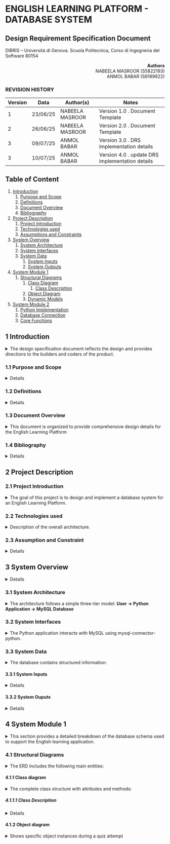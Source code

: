 # ENGLISH LEARNING PLATFORM - DATABASE SYSTEM 

## Design Requirement Specification Document

DIBRIS – Università di Genova. Scuola Politecnica, Corso di Ingegneria del Software 80154


<div align='right'> <b> Authors </b> <br> NABEELA MASROOR (S5822193) <br> ANMOL BABAR (S6189822) </div>

### REVISION HISTORY

Version | Data | Author(s)| Notes
---------|------|--------|------
1 | 23/06/25 | NABEELA MASROOR <br>  | Version 1.0 . Document Template
2 | 26/06/25 | NABEELA MASROOR <br>  | Version 2.0 . Document Template
3 | 09/07/25 | ANMOL BABAR <br>  | Version 3.0 . DRS implementation details
3 | 10/07/25 | ANMOL BABAR <br>  | Version 4.0 . update DRS implementation details
## Table of Content

1. [Introduction](#intro)
    1. [Purpose and Scope](#purpose)  
    2. [Definitions](#def)
    3. [Document Overview](#overview)
    4. [Bibliography](#biblio)
2. [Project Description](#description)
    1. [Project Introduction](#project-intro)
    2. [Technologies used](#tech)
    3. [Assumptions and Constraints](#constraints)
3. [System Overview](#system-overview)
    1. [System Architecture](#architecture)
    2. [System Interfaces](#interfaces)
    3. [System Data](#data)
        1. [System Inputs](#inputs)
        2. [System Outputs](#outputs)
4. [System Module 1](#sys-module-1)
    1. [Structural Diagrams](#sd)
        1. [Class Diagram](#cd)
            1. [Class Description](#cd-description)
        2. [Object Diagram](#od)
        3. [Dynamic Models](#dm)
5. [System Module 2](#sys-module-2)
    1. [Python Implementation](#python-impl)
    2. [Database Connection](#db-connection)
    3. [Core Functions](#core-functions)

##  <a name="intro"></a>  1 Introduction
<details>
    <summary> The design specification document reflects the design and provides directions to the builders and coders of the product.</summary> Through this document, designers communicate the design of the database system for the English Learning Platform. It serves as a guideline for developers and database engineers to ensure the structure supports the platform's learning logic, level progression, and student scoring. The document explains how the design fulfills the user requirements previously defined.
</details>
    
### <a name="purpose"></a> 1.1 Purpose and Scope
<details>
    <p>The purpose is to guide developers and database designers in building a MySQL-based system that stores English learning content, such as levels, lessons, quiz questions, answer options, user accounts, and student performance data. It ensures a well-structured foundation for building future learning features. The intended audience includes backend developers, database administrators, and software engineers involved in the project. </p>
</details>

### <a name="def"></a> 1.2 Definitions
<details> 
<!--     <summary> Put a summary of the section
    </summary>
    <p>This sub section should describe ...</p> -->
    
| Term          | Definition    |
| ------------- | ------------- |
| CRUD          | Create, Read, Update, Delete – the basic operations for managing data  |
| PK            | Primary Key – a unique identifier for a table record  |
| FK            | Foreign Key – a reference to a primary key in another table  |
| ERD           | Entity-Relationship Diagram – a visual representation of the database  |
| Attempt       | A student's record of completing a lesson  |
    
</details>

### <a name="overview"></a> 1.3 Document Overview
<details> 
    <summary> This document is organized to provide comprehensive design details for the English Learning Platform
    </summary>
    <p>The document starts with an introduction and project context, then describes the system architecture and interfaces. It concludes with detailed structural diagrams including the database schema design and data relationships. Each section builds upon the previous to provide a complete technical specification.</p>
</details>

### <a name="biblio"></a> 1.4 Bibliography
<details> 
<!--     <summary> Put a summary of the section
    </summary> -->
    <ul>
        <li> MySQL 8.0 Documentation (https://dev.mysql.com/doc/) </li>
        <li> Python mysql-connector-python library </li>
       <li> dbdiagram.io tool for ERD </li> 
    </ul>
</details>

## <a name="description"></a> 2 Project Description

### <a name="project-intro"></a> 2.1 Project Introduction 
<details> 
    <summary>  The goal of this project is to design and implement a database system for an English Learning Platform.
    </summary> <p>The system enables students to learn English through level-based structured lessons. It stores various types of data: users, levels, lessons, questions, answer options, and student scores. This system ensures that students can take quizzes in a structured learning flow. Developers will use Python to interact with the database for inserting, retrieving, and evaluating data. </p>
</details>

### <a name="tech"></a> 2.2 Technologies used

<details> 
    <summary> Description of the overall architecture. </summary>
    <ul> <li> Database: MySQL 8.0 </li>
         <li> Programming Language: Python 3.x </li>
        <li> Library: mysql-connector-python </li>
        <li> Diagram Tool: dbdiagram.io (for ERD visualization) </li>
        <li> Version Control: GitHub for code and documentation tracking </li>
    </ul>
</details>

### <a name="constraints"></a> 2.3 Assumption and Constraint 
<details> 
<!--     <summary> Put a summary of the section
    </summary> -->
    <ul>
        <li>  Only multiple-choice questions are supported </li>
        <li> Content is restricted to the English language only </li>
        <li> The database is hosted locally or on a single server </li>
    </ul>
</details>

## <a name="system-overview"></a>  3 System Overview
<details> 
<!-- <!--     <summary> Put a summary of the section
    </summary>  -->
    <p> The system is designed to facilitate structured learning. Users progress through levels, each of which contains multiple lessons. Each lesson contains a set of questions with multiple-choice options. Python scripts are used to retrieve data, accept user input, and store results in the database. 
 </p>
</details>

### <a name="architecture"></a>  3.1 System Architecture
<details> 
    <summary> The architecture follows a simple three-tier model:
 <b> User → Python Application → MySQL Database </b>
    </summary>
    
**Architecture Overview:**
<p>The system implements a simplified 3-tier architecture optimized for backend operations:</p>

**Tier 1 - Presentation Layer (Minimal):**
<ul>
<li>Graphical User Interface (GUI) for user interaction</li> 
<li>Web-based interface</li>
<li>User-friendly forms for registration, login, and  quiz-taking</li>
<li>Visual display of quiz questions and multiple choice options</li>
<li>Progress tracking dashboard for students</li>
<li>RESTful API calls to backend Python application</li>
</ul>

**Tier 2 - Application Layer (Python):**
<ul>
    <li><strong>Core Components:</strong>
        <ul>
            <li>Authentication Module (auth.py) - User registration, login, password hashing</li>
            <li>Quiz Module (quiz.py) - Quiz session management, score calculation</li>
            <li>Database Module (database.py) - Connection pooling, query execution</li>
            <li>Models Module (models.py) - Data structures for all entities</li>
        </ul>
    </li>
    <li><strong>Responsibilities:</strong>
        <ul>
            <li>Business logic implementation</li>
            <li>Data validation and error handling</li>
            <li>Session management</li>
            <li>Security enforcement (authentication, authorization)</li>
        </ul>
    </li>
</ul>

**Tier 3 - Data Layer (MySQL):**
<ul>
    <li><strong>Database Components:</strong>
        <ul>
            <li>6 main tables: Users, Levels, Lessons, Questions, Options, StudentAttempts</li>
            <li>Referential integrity through foreign keys</li>
            <li>Indexes on frequently queried fields</li>
        </ul>
    </li>
    <li><strong>Responsibilities:</strong>
        <ul>
            <li>Persistent data storage</li>
            <li>Data integrity enforcement</li>
            <li>Transaction management</li>
            <li>Query optimization</li>
        </ul>
    </li>
</ul>

**Communication Flow:**
<ol>
    <li>User initiates action through Python script</li>
    <li>Python application validates input and applies business rules</li>
    <li>Application constructs parameterized SQL queries</li>
    <li>mysql-connector-python executes queries on MySQL database</li>
    <li>Database returns results to Python application</li>
    <li>Application processes results and returns to user</li>
</ol>

**Security Measures:**
<ul>
    <li>Password hashing using bcrypt before storage</li>
    <li>Parameterized queries to prevent SQL injection</li>
    <li>Input validation at application layer</li>
    <li>Session tokens for authenticated operations</li>
    <li>Database user with minimum required privileges</li>
</ul>

**Deployment Architecture:**
<ul>
    <li>Single-server deployment (application and database on same machine)</li>
    <li>Python 3.x runtime environment</li>
    <li>MySQL 8.0 database server</li>
    <li>Connection via localhost (no network exposure)</li>
</ul>
</details>

### <a name="interfaces"></a>  3.2 System Interfaces
<details> 
    <summary> The Python application interacts with MySQL using mysql-connector-python.
    </summary>
    <p>There are no external APIs or frontend interfaces in the scope of this version. All actions like creating users, inserting questions, or retrieving quiz data occur through Python scripts. </p>
</details>

### <a name="data"></a>  3.3 System Data
<details> 
    <summary> The database contains structured information:
    </summary>
    <ul>
        <li> Levels </li> 
        <li> Lessons </li> 
        <li> Questions </li>
        <li> Options </li>
        <li> Users </li> 
        <li> StudentAttempts (scores and attempt history) </li> 
</ul>
</details>

#### <a name="inputs"></a>  3.3.1 System Inputs
<details> 
<!--     <summary> Put a summary of the section
    </summary> -->
    <ul>
        <li> User registration data (username, password, email) </li> 
        <li> Student answers during lesson attempts </li> 
        <li> User profile information (user name, current level) </li> 
        <li> Quiz attempt submissions </li>  </ul>
</details>

#### <a name="outputs"></a>  3.3.2 System Ouputs
<details> 
<!--     <summary> Put a summary of the section
    </summary> -->
    <ul>
        <li> List of available levels and lessons </li>
        <li> Quiz content (questions and answer choices) </li> 
        <li>  Calculated quiz scores</li> 
        <li> Student progress history  </li>  </ul>
</details>

## <a name="sys-module-1"></a>  4 System Module 1
<details> 
    <summary> This section provides a detailed breakdown of the database schema used to support the English learning application. 
    </summary>
    <p>It defines all core tables, their relationships, and the user data flow during quiz interaction.</p>
</details>

### <a name="sd"></a>  4.1 Structural Diagrams
<details> 
    <summary> The ERD includes the following main entities: 
    </summary>
   <ul>
       <li> Levels </li>
       <li> Lessons </li>
       <li> Questions </li>
       <li> Options </li> 
       <li> Users </li> 
       <li> StudentAttempts </li>
   </ul>
 <p> Relationships are defined using primary and foreign keys. Each level has multiple lessons. Each lesson contains multiple questions. Each question has multiple answer options. Students attempt lessons and their results are stored in the attempts table.
    </p>
</details>

#### <a name="cd"></a>  4.1.1 Class diagram

<details> 
    <summary> The complete class structure with attributes and methods: 
    </summary>
    
**Entity Classes:**
    <ul> 
        <li><strong>User</strong>
            <ul>
                <li>Attributes: user_id (PK), username, email, password_hash, current_level_id (FK), created_at, updated_at,</li>
                <li>Methods: register(), authenticate(), get_profile(), update_profile(), get_progress(), get_attempts()</li>
            </ul>
        </li>
        <li><strong>Level</strong>
            <ul>
                <li>Attributes: level_id (PK), level_name, level_description, level_order, created_at</li>
                <li>Methods: get_lessons(), get_lesson_count()</li>
            </ul>
        </li>
        <li><strong>Lesson</strong>
            <ul>
                <li>Attributes: lesson_id (PK), lesson_name, lesson_description, level_id (FK), lesson_order, estimated_time_minutes, created_at</li>
                <li>Methods: get_questions(), get_question_count(), get_attempts(), get_average_score()</li>
            </ul>
        </li>
        <li><strong>Question</strong>
            <ul>
                <li>Attributes: question_id (PK), question_text, lesson_id (FK), question_type, difficulty_level, created_at</li>
                <li>Methods: get_options(), get_correct_options(), validate_answer()</li>
            </ul>
        </li>
        <li><strong>Option</strong>
            <ul>
                <li>Attributes: option_id (PK), question_id (FK), option_text, is_correct, option_order</li>
                <li>Methods: is_answer_correct()</li>
            </ul>
        </li>
        <li><strong>StudentAttempts</strong>
            <ul>
                <li>Attributes: attempt_id (PK), user_id (FK), lesson_id (FK), score, total_questions, correct_answers, attempt_date, completion_time_minutes</li>
                <li>Methods: calculate_percentage(), is_passing_score(), get_completion_time()</li>
            </ul>
        </li>
    </ul>
        
**Relationships:**
    <ul>
        <li>User (1) → (0..*) StudentAttempts</li>
        <li>User (1) ← (0..1) Level (current_level)</li>
        <li>Level (1) → (1..*) Lesson</li>
        <li>Lesson (1) → (1..*) Question</li>
        <li>Lesson (1) → (0..*) StudentAttempts</li>
        <li>Question (1) → (2..4) Option</li>
    </ul>
</details>


##### <a name="cd-description"></a>  4.1.1.1 Class Description
<details> 
<!--     <summary> Put a summary of the section
    </summary> -->
    <ul>
    <li><em>Levels</em> – Stores level titles such as "Beginner", "A1", etc.</li>
    <li><em>Lessons</em> – Each level contains one or more lessons like "Greetings" or "Verbs"</li>
    <li><em>Questions</em> – Stores each quiz question linked to a specific lesson</li>
    <li><em>Options</em> – Multiple answer options for each question, with one or more marked correct</li>
    <li><em>Users</em> – Student accounts with secure login info</li>
    <li><em>StudentAttempts</em> – Stores each student's performance including score and attempt date</li>
  </ul>
</details>

#### <a name="od"></a>  4.1.2 Object diagram
<details> 
    <summary> Shows specific object instances during a quiz attempt
    </summary>
    <p>The object diagram illustrates a snapshot of the system at runtime when a student is taking a quiz. It shows object instances such as a specific user (e.g., student123:User), connected to a current level (beginner:Level), attempting a lesson (greetings:Lesson) that contains multiple question objects with their associated option objects. This diagram demonstrates the actual object links during system execution.</p>

#### <a name="dm"></a>  4.2 Dynamic Models
<details> 
<!--     <summary> Put a summary of the section
    </summary> -->
     <ol>
    <li>User selects a level and lesson</li>
    <li>System fetches related questions and options</li>
    <li>User submits answers via Python interface</li>
    <li>System evaluates and calculates score</li>
    <li>StudentAttempt record is created and stored in the database</li>
  </ol>
</details>

## <a name="sys-module-2"></a>  5 System Module 2
<details>
    <summary>Python Implementation Details</summary>
    <p>This section describes the Python backend implementation for the English Learning Platform. The system focuses on database design with pre-loaded content and provides essential functionality through Python scripts.</p>
</details>

### <a name="python-impl"></a>  5.1 Python Implementation
<details>
    <summary>Core Python modules and project structure</summary>
    <ul>
        <li><strong>main.py</strong> - Entry point for the application</li>
        <li><strong>database.py</strong> - MySQL connection and query functions</li>
        <li><strong>auth.py</strong> - User authentication and session management</li>
        <li><strong>quiz.py</strong> - Quiz logic and score calculation</li>
        <li><strong>models.py</strong> - Data models for User, Level, Lesson, Question</li>
        <li><strong>utils.py</strong> - Helper functions and utilities</li>
    </ul>
</details>

### <a name="db-connection"></a>  5.2 Database Connection
<details>

### <a name="core-functions"></a>  5.3 Core Functions
<details>
</details>